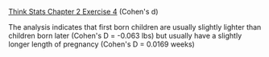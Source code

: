 [Think Stats Chapter 2 Exercise 4](http://greenteapress.com/thinkstats2/html/thinkstats2003.html#toc24) (Cohen's d)

The analysis indicates that first born children are usually slightly lighter than children born later (Cohen's D = -0.063 lbs) but usually have a slightly longer length of pregnancy (Cohen's D = 0.0169 weeks)
